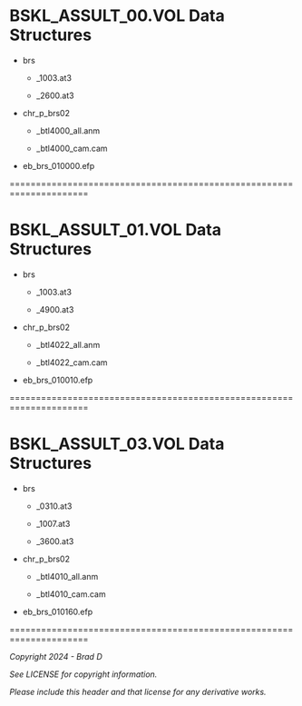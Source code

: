 # BSKL_ASSULT_00.VOL Data Structures

* brs

	* _1003.at3

	* _2600.at3

* chr_p_brs02

	* _btl4000_all.anm

	* _btl4000_cam.cam

* eb_brs_010000.efp

=====================================================================
# BSKL_ASSULT_01.VOL Data Structures

* brs

	* _1003.at3

	* _4900.at3

* chr_p_brs02

	* _btl4022_all.anm

	* _btl4022_cam.cam

* eb_brs_010010.efp

=====================================================================
# BSKL_ASSULT_03.VOL Data Structures

* brs

	* _0310.at3

	* _1007.at3

	* _3600.at3

* chr_p_brs02

	* _btl4010_all.anm

	* _btl4010_cam.cam

* eb_brs_010160.efp

=====================================================================

*Copyright 2024 - Brad D*

*See LICENSE for copyright information.*

*Please include this header and that license for any derivative works.*